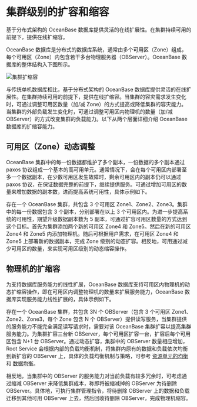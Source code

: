 # 集群级别的扩容和缩容

基于分布式架构的 OceanBase 数据库提供灵活的在线扩展性。在集群持续可用的前提下，提供在线扩缩容。

OceanBase 数据库是分布式的数据库系统，通常由多个可用区（Zone）组成，每个可用区（Zone）内包含若干多台物理服务器（OBServer）。OceanBase 数据库的整体结构入下图所示。

![集群扩缩容](https://help-static-aliyun-doc.aliyuncs.com/assets/img/zh-CN/0463623461/p351459.jpg)

与传统单机数据库相比，基于分布式架构的 OceanBase 数据库提供灵活的在线扩展性。在集群持续可用的前提下，提供在线扩缩容。当集群的容灾需求发生变化时，可通过调整可用区数量（加/减 Zone）的方式提高或降低集群的容灾能力。当集群的外部负载发生变化时，可通过调整可用区内物理机的数量（加/减 OBServer）的方式改变集群的负载能力。以下从两个层面详细介绍 OceanBase 数据库的扩缩容能力。

## 可用区（Zone）动态调整

OceanBase 集群中的每一份数据都维护了多个副本，一份数据的多个副本通过 paxos 协议组成一个基本的高可用单元。通常情况下，会在每个可用区内部署至多一个数据副本，在少数可用区发生故障时，剩余可用区内的副本仍可以通过 paxos 协议，在保证数据完整的前提下，继续提供服务。可通过增加可用区的数量来增加数据的副本数，进而提高系统可用性，具体示例如下。

存在一个 OceanBase 集群，共包含 3 个可用区 Zone1、Zone2、Zone3。集群中的每一份数据包含 3 个副本，分别部署在以上 3 个可用区内。为进一步提高系统的可用性，期望升级数据副本数为 5 副本，可通过扩容可用区数量的方式达到这个目标。首先为集群添加两个新的可用区 Zone4 和 Zone5。然后在新的可用区 Zone4 和 Zone5 内添加物理机。随后可根据用户需求，在可用区 Zone4 和 Zone5 上部署新的数据副本，完成 Zone 级别的动态扩容。相反地，可用通过减少可用区的数量，来实现可用区级别的动态缩容操作。

## 物理机的扩缩容

为支持数据库服务能力的线性扩展，OceanBase 数据库支持可用区内物理机的动态扩缩容操作，即在可用区内调整物理机的数量来扩展服务能力，OceanBase 数据库实现服务能力线性扩展的，具体示例如下。

存在一个 OceanBase 集群，共包含 3N 个 OBServer（包含 3 个可用区 Zone1、Zone2、Zone3，每个 Zone 包含 N 个 OBServer）提供读写服务，当集群提供的服务能力不能完全满足读写请求时，需要对该 OceanBase 集群扩容以提高集群服务能力。为集群扩容三台新 OBServer，每个可用区扩容一台，扩容后每个可用区包含 N+1 台 OBServer。通过动态扩容，集群中的 OBServer 数量相应增加，Root Service 会根据内部的负载均衡机制，将集群内原有的数据和负载依次均衡到新扩容的 OBServer 上，具体的负载均衡机制与策略，可参考 [资源单元的均衡](../../5.multi-tenant-architecture/5.tenant-and-resource-management/3.balance-resource-units.md) 和 [数据均衡](../3.partitions-and-replicas/4.data-balancing/1.replica-balancing/1.automatic-load-balancing.md)。

相反地，当集群中的 OBServer 的服务能力对当前负载有较多冗余时，可考虑通过缩减 OBServer 来降低集群成本，称即将被缩减掉的 OBServer 为待删除 OBServer。具体地，可执行集群管理指令，将待删除 OBServer 上的数据和负载迁移到其他可用 OBServer 上去，然后回收待删除 OBServer，完成物理机缩容。
